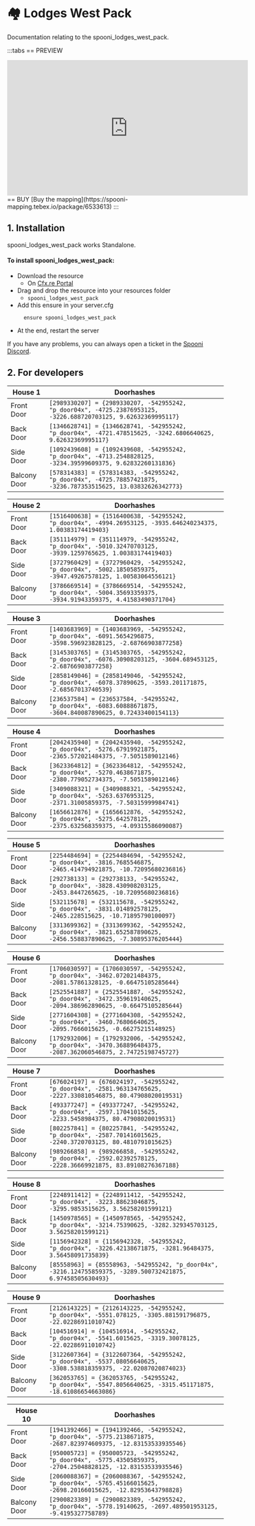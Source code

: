 # 🏘️ Lodges West Pack
Documentation relating to the spooni_lodges_west_pack.

:::tabs
== PREVIEW
<iframe width="560" height="315" src="https://www.youtube.com/embed/iwFZC0DbNlg?si=33wsan0f1AlxHvkf" frameborder="0" allow="accelerometer; autoplay; clipboard-write; encrypted-media; gyroscope; picture-in-picture; web-share" referrerpolicy="strict-origin-when-cross-origin" allowfullscreen></iframe>
== BUY
[Buy the mapping](https://spooni-mapping.tebex.io/package/6533613)
:::

## 1. Installation
spooni_lodges_west_pack works Standalone.  

#### To install spooni_lodges_west_pack:
- Download the resource
  - On [Cfx.re Portal](https://portal.cfx.re/)
- Drag and drop the resource into your resources folder
  - `spooni_lodges_west_pack`
- Add this ensure in your server.cfg
  ```
    ensure spooni_lodges_west_pack
  ```
- At the end, restart the server

If you have any problems, you can always open a ticket in the [Spooni Discord](https://discord.gg/spooni).

## 2. For developers
| House 1                   | Doorhashes
|---------------------------|----------------------------------------------------------------------------------|
| Front Door                | `[2989330207] = {2989330207, -542955242, "p_door04x", -4725.23876953125, -3226.688720703125, 9.62632369995117}`
| Back Door                 | `[1346628741] = {1346628741, -542955242, "p_door04x", -4721.478515625, -3242.6806640625, 9.62632369995117}`
| Side Door                 | `[1092439608] = {1092439608, -542955242, "p_door04x", -4713.2548828125, -3234.39599609375, 9.62832260131836}`
| Balcony Door              | `[578314383] = {578314383, -542955242, "p_door04x", -4725.78857421875, -3236.787353515625, 13.03832626342773}`

| House 2                   | Doorhashes
|---------------------------|----------------------------------------------------------------------------------|
| Front Door                | `[1516400638] = {1516400638, -542955242, "p_door04x", -4994.26953125, -3935.646240234375, 1.00383174419403}`
| Back Door                 | `[351114979] = {351114979, -542955242, "p_door04x", -5010.32470703125, -3939.1259765625, 1.00383174419403}`
| Side Door                 | `[3727960429] = {3727960429, -542955242, "p_door04x", -5002.18505859375, -3947.49267578125, 1.00583064556121}`
| Balcony Door              | `[3786669514] = {3786669514, -542955242, "p_door04x", -5004.35693359375, -3934.91943359375, 4.41583490371704}`

| House 3                   | Doorhashes
|---------------------------|----------------------------------------------------------------------------------|
| Front Door                | `[1403683969] = {1403683969, -542955242, "p_door04x", -6091.5654296875, -3598.596923828125, -2.68766903877258}`
| Back Door                 | `[3145303765] = {3145303765, -542955242, "p_door04x", -6076.30908203125, -3604.689453125, -2.68766903877258}`
| Side Door                 | `[2858149046] = {2858149046, -542955242, "p_door04x", -6078.37890625, -3593.201171875, -2.68567013740539}`
| Balcony Door              | `[236537584] = {236537584, -542955242, "p_door04x", -6083.60888671875, -3604.840087890625, 0.72433400154113}`

| House 4                   | Doorhashes
|---------------------------|----------------------------------------------------------------------------------|
| Front Door                | `[2042435940] = {2042435940, -542955242, "p_door04x", -5276.67919921875, -2365.572021484375, -7.5051589012146}`
| Back Door                 | `[3623364812] = {3623364812, -542955242, "p_door04x", -5270.4638671875, -2380.779052734375, -7.5051589012146}`
| Side Door                 | `[3409088321] = {3409088321, -542955242, "p_door04x", -5263.6376953125, -2371.31005859375, -7.50315999984741}`
| Balcony Door              | `[1656612876] = {1656612876, -542955242, "p_door04x", -5275.642578125, -2375.632568359375, -4.09315586090087}`

| House 5                   | Doorhashes
|---------------------------|----------------------------------------------------------------------------------|
| Front Door                | `[2254484694] = {2254484694, -542955242, "p_door04x", -3816.7685546875, -2465.414794921875, -10.72095680236816}`
| Back Door                 | `[292738133] = {292738133, -542955242, "p_door04x", -3828.430908203125, -2453.8447265625, -10.72095680236816}`
| Side Door                 | `[532115678] = {532115678, -542955242, "p_door04x", -3831.014892578125, -2465.228515625, -10.71895790100097}`
| Balcony Door              | `[3313699362] = {3313699362, -542955242, "p_door04x", -3821.652587890625, -2456.558837890625, -7.30895376205444}`

| House 6                   | Doorhashes
|---------------------------|----------------------------------------------------------------------------------|
| Front Door                | `[1706030597] = {1706030597, -542955242, "p_door04x", -3462.072021484375, -2081.57861328125, -0.66475105285644}`
| Back Door                 | `[2525541887] = {2525541887, -542955242, "p_door04x", -3472.359619140625, -2094.386962890625, -0.66475105285644}`
| Side Door                 | `[2771604308] = {2771604308, -542955242, "p_door04x", -3460.76806640625, -2095.7666015625, -0.66275215148925}`
| Balcony Door              | `[1792932006] = {1792932006, -542955242, "p_door04x", -3470.368896484375, -2087.362060546875, 2.74725198745727}`

| House 7                   | Doorhashes
|---------------------------|----------------------------------------------------------------------------------|
| Front Door                | `[676024197] = {676024197, -542955242, "p_door04x", -2581.963134765625, -2227.330810546875, 80.47908020019531}`
| Back Door                 | `[493377247] = {493377247, -542955242, "p_door04x", -2597.17041015625, -2233.5458984375, 80.47908020019531}`
| Side Door                 | `[802257841] = {802257841, -542955242, "p_door04x", -2587.701416015625, -2240.3720703125, 80.4810791015625}`
| Balcony Door              | `[989266858] = {989266858, -542955242, "p_door04x", -2592.02392578125, -2228.36669921875, 83.89108276367188}`

| House 8                   | Doorhashes
|---------------------------|----------------------------------------------------------------------------------|
| Front Door                | `[2248911412] = {2248911412, -542955242, "p_door04x", -3223.88623046875, -3295.9853515625, 3.56258201599121}`
| Back Door                 | `[1450978565] = {1450978565, -542955242, "p_door04x", -3214.75390625, -3282.329345703125, 3.56258201599121}`
| Side Door                 | `[1156942328] = {1156942328, -542955242, "p_door04x", -3226.42138671875, -3281.96484375, 3.56458091735839}`
| Balcony Door              | `[85558963] = {85558963, -542955242, "p_door04x", -3216.124755859375, -3289.500732421875, 6.97458505630493}`

| House 9                   | Doorhashes
|---------------------------|----------------------------------------------------------------------------------|
| Front Door                | `[2126143225] = {2126143225, -542955242, "p_door04x", -5551.078125, -3305.881591796875, -22.02286911010742}`
| Back Door                 | `[104516914] = {104516914, -542955242, "p_door04x", -5541.6015625, -3319.30078125, -22.02286911010742}`
| Side Door                 | `[3122607364] = {3122607364, -542955242, "p_door04x", -5537.08056640625, -3308.538818359375, -22.02087020874023}`
| Balcony Door              | `[362053765] = {362053765, -542955242, "p_door04x", -5547.8056640625, -3315.451171875, -18.61086654663086}`

| House 10                  | Doorhashes
|---------------------------|----------------------------------------------------------------------------------|
| Front Door                | `[1941392466] = {1941392466, -542955242, "p_door04x", -5775.2138671875, -2687.823974609375, -12.83153533935546}`
| Back Door                 | `[950005723] = {950005723, -542955242, "p_door04x", -5775.43505859375, -2704.25048828125, -12.83153533935546}`
| Side Door                 | `[2060088367] = {2060088367, -542955242, "p_door04x", -5765.45166015625, -2698.20166015625, -12.82953643798828}`
| Balcony Door              | `[2900823389] = {2900823389, -542955242, "p_door04x", -5778.19140625, -2697.489501953125, -9.4195327758789}`